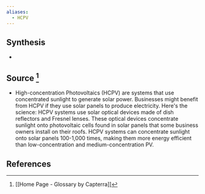 ```yaml
---
aliases:
  - HCPV
---
```

## Synthesis
- 
## Source [^1]
- High-concentration Photovoltaics (HCPV) are systems that use concentrated sunlight to generate solar power. Businesses might benefit from HCPV if they use solar panels to produce electricity. Here's the science: HCPV systems use solar optical devices made of dish reflectors and Fresnel lenses. These optical devices concentrate sunlight onto photovoltaic cells found in solar panels that some business owners install on their roofs. HCPV systems can concentrate sunlight onto solar panels 100-1,000 times, making them more energy efficient than low-concentration and medium-concentration PV.
## References

[^1]: [[Home Page - Glossary by Capterra]]